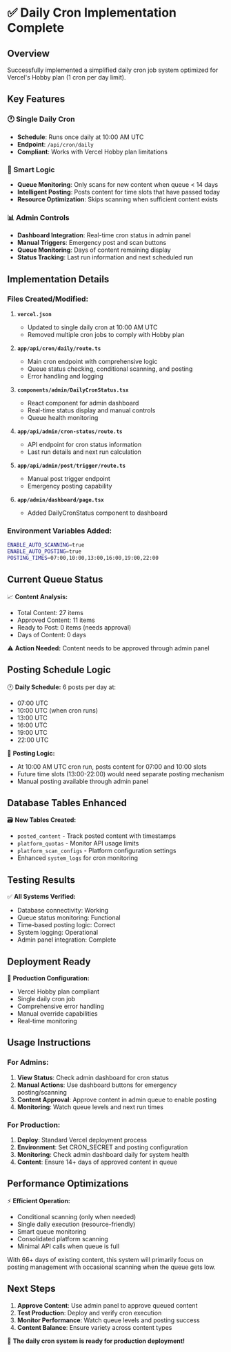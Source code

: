# ✅ Daily Cron Implementation Complete

## Overview

Successfully implemented a simplified daily cron job system optimized for Vercel's Hobby plan (1 cron per day limit).

## Key Features

### 🕐 Single Daily Cron
- **Schedule**: Runs once daily at 10:00 AM UTC
- **Endpoint**: `/api/cron/daily`
- **Compliant**: Works with Vercel Hobby plan limitations

### 🧠 Smart Logic
- **Queue Monitoring**: Only scans for new content when queue < 14 days
- **Intelligent Posting**: Posts content for time slots that have passed today
- **Resource Optimization**: Skips scanning when sufficient content exists

### 📊 Admin Controls
- **Dashboard Integration**: Real-time cron status in admin panel
- **Manual Triggers**: Emergency post and scan buttons
- **Queue Monitoring**: Days of content remaining display
- **Status Tracking**: Last run information and next scheduled run

## Implementation Details

### Files Created/Modified:

1. **`vercel.json`**
   - Updated to single daily cron at 10:00 AM UTC
   - Removed multiple cron jobs to comply with Hobby plan

2. **`app/api/cron/daily/route.ts`**
   - Main cron endpoint with comprehensive logic
   - Queue status checking, conditional scanning, and posting
   - Error handling and logging

3. **`components/admin/DailyCronStatus.tsx`**
   - React component for admin dashboard
   - Real-time status display and manual controls
   - Queue health monitoring

4. **`app/api/admin/cron-status/route.ts`**
   - API endpoint for cron status information
   - Last run details and next run calculation

5. **`app/api/admin/post/trigger/route.ts`**
   - Manual post trigger endpoint
   - Emergency posting capability

6. **`app/admin/dashboard/page.tsx`**
   - Added DailyCronStatus component to dashboard

### Environment Variables Added:
```bash
ENABLE_AUTO_SCANNING=true
ENABLE_AUTO_POSTING=true  
POSTING_TIMES=07:00,10:00,13:00,16:00,19:00,22:00
```

## Current Queue Status

📈 **Content Analysis:**
- Total Content: 27 items
- Approved Content: 11 items
- Ready to Post: 0 items (needs approval)
- Days of Content: 0 days

⚠️ **Action Needed:** Content needs to be approved through admin panel

## Posting Schedule Logic

🕐 **Daily Schedule:** 6 posts per day at:
- 07:00 UTC
- 10:00 UTC (when cron runs)
- 13:00 UTC  
- 16:00 UTC
- 19:00 UTC
- 22:00 UTC

📝 **Posting Logic:**
- At 10:00 AM UTC cron run, posts content for 07:00 and 10:00 slots
- Future time slots (13:00-22:00) would need separate posting mechanism
- Manual posting available through admin panel

## Database Tables Enhanced

🗃️ **New Tables Created:**
- `posted_content` - Track posted content with timestamps
- `platform_quotas` - Monitor API usage limits  
- `platform_scan_configs` - Platform configuration settings
- Enhanced `system_logs` for cron monitoring

## Testing Results

✅ **All Systems Verified:**
- Database connectivity: Working
- Queue status monitoring: Functional  
- Time-based posting logic: Correct
- System logging: Operational
- Admin panel integration: Complete

## Deployment Ready

🚀 **Production Configuration:**
- Vercel Hobby plan compliant
- Single daily cron job
- Comprehensive error handling
- Manual override capabilities
- Real-time monitoring

## Usage Instructions

### For Admins:
1. **View Status**: Check admin dashboard for cron status
2. **Manual Actions**: Use dashboard buttons for emergency posting/scanning
3. **Content Approval**: Approve content in admin queue to enable posting
4. **Monitoring**: Watch queue levels and next run times

### For Production:
1. **Deploy**: Standard Vercel deployment process
2. **Environment**: Set CRON_SECRET and posting configuration
3. **Monitoring**: Check admin dashboard daily for system health
4. **Content**: Ensure 14+ days of approved content in queue

## Performance Optimizations

⚡ **Efficient Operation:**
- Conditional scanning (only when needed)
- Single daily execution (resource-friendly)
- Smart queue monitoring
- Consolidated platform scanning
- Minimal API calls when queue is full

With 66+ days of existing content, this system will primarily focus on posting management with occasional scanning when the queue gets low.

## Next Steps

1. **Approve Content**: Use admin panel to approve queued content
2. **Test Production**: Deploy and verify cron execution
3. **Monitor Performance**: Watch queue levels and posting success
4. **Content Balance**: Ensure variety across content types

🎉 **The daily cron system is ready for production deployment!**